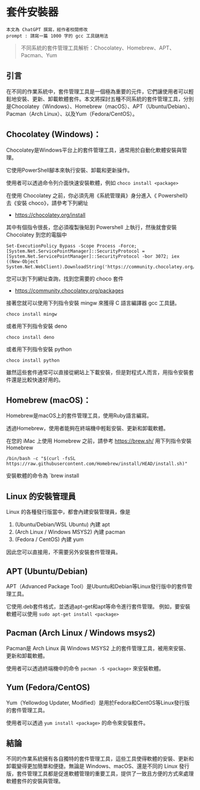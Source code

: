 # 套件安裝器

    本文為 ChatGPT 撰寫，經作者校閱修改
    prompt : 請寫一篇 1000 字的 gcc 工具鏈用法

> 不同系統的套件管理工具解析：Chocolatey、Homebrew、APT、Pacman、Yum

## 引言

在不同的作業系統中，套件管理工具是一個極為重要的元件，它們讓使用者可以輕鬆地安裝、更新、卸載軟體套件。本文將探討五種不同系統的套件管理工具，分別是Chocolatey（Windows）、Homebrew（macOS）、APT（Ubuntu/Debian）、Pacman（Arch Linux）、以及Yum（Fedora/CentOS）。

## Chocolatey (Windows)：

Chocolatey是Windows平台上的套件管理工具，通常用於自動化軟體安裝與管理。

它使用PowerShell腳本來執行安裝、卸載和更新操作。

使用者可以透過命令列介面快速安裝軟體，例如 `choco install <package>`

在使用 Chocolatey 之前，你必須先用《系統管理員》身分進入《 Powershell》去《安裝 choco》，請參考下列網址

* https://chocolatey.org/install

其中有個指令很長，您必須複製後貼到 Powershell 上執行，然後就會安裝 Chocolatey 到您的電腦中

```
Set-ExecutionPolicy Bypass -Scope Process -Force; [System.Net.ServicePointManager]::SecurityProtocol = [System.Net.ServicePointManager]::SecurityProtocol -bor 3072; iex ((New-Object System.Net.WebClient).DownloadString('https://community.chocolatey.org/install.ps1'))
```

您可以到下列網址查詢，找到您需要的 choco 套件

* https://community.chocolatey.org/packages

接著您就可以使用下列指令安裝 mingw 來獲得 C 語言編譯器 gcc 工具鏈。

    choco install mingw

或者用下列指令安裝 deno 

    choco install deno

或者用下列指令安裝 python

    choco install python

雖然這些套件通常可以直接從網站上下載安裝，但是對程式人而言，用指令安裝套件還是比較快速好用的。

## Homebrew (macOS)：

Homebrew是macOS上的套件管理工具，使用Ruby語言編寫。

透過Homebrew，使用者能夠在終端機中輕鬆安裝、更新和卸載軟體。

在您的 iMac 上使用 Homebrew 之前，請參考 https://brew.sh/ 用下列指令安裝 Homebrew

    /bin/bash -c "$(curl -fsSL https://raw.githubusercontent.com/Homebrew/install/HEAD/install.sh)"

安裝軟體的命令為 `brew install <package>

## Linux 的安裝管理員

Linux 的各種發行版當中，都會內建安裝管理員，像是

1. (Ubuntu/Debian/WSL Ubuntu) 內建 apt
2. (Arch Linux / Windows MSYS2) 內建 pacman
3. (Fedora / CentOS) 內建 yum

因此您可以直接用，不需要另外安裝套件管理員。

## APT (Ubuntu/Debian)

APT（Advanced Package Tool）是Ubuntu和Debian等Linux發行版中的套件管理工具。

它使用.deb套件格式，並透過apt-get和apt等命令進行套件管理。
例如，要安裝軟體可以使用 `sudo apt-get install <package>`

## Pacman (Arch Linux / Windows msys2)

Pacman是 Arch Linux 與 Windows MSYS2 上的套件管理工具，被用來安裝、更新和卸載軟體。

使用者可以透過終端機中的命令 `pacman -S <package>` 來安裝軟體。

## Yum (Fedora/CentOS)

Yum（Yellowdog Updater, Modified）是用於Fedora和CentOS等Linux發行版的套件管理工具。

使用者可以透過 `yum install <package>` 的命令來安裝套件。

## 結論

不同的作業系統擁有各自獨特的套件管理工具，這些工具使得軟體的安裝、更新和卸載變得更加簡單和便捷。無論是 Windows、macOS、還是不同的 Linux 發行版，套件管理工具都是促進軟體管理的重要工具，提供了一致且方便的方式來處理軟體套件的安裝與管理。
